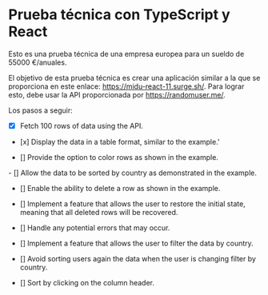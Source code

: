 # Prueba técnica con TypeScript y React

Esto es una prueba técnica de una empresa europea para un sueldo de 55000 €/anuales.

El objetivo de esta prueba técnica es crear una aplicación similar a la que se proporciona en este enlace: https://midu-react-11.surge.sh/. Para lograr esto, debe usar la API proporcionada por https://randomuser.me/.

Los pasos a seguir:

- [x] Fetch 100 rows of data using the API.

- [x] Display the data in a table format, similar to the example.'

- [] Provide the option to color rows as shown in the example.

- [] Allow the data to be sorted by country as demonstrated in the example.

- [] Enable the ability to delete a row as shown in the example.

- [] Implement a feature that allows the user to restore the initial state, meaning that all deleted rows will be recovered.

- [] Handle any potential errors that may occur.

- [] Implement a feature that allows the user to filter the data by country.

- [] Avoid sorting users again the data when the user is changing filter by country.

- [] Sort by clicking on the column header.
